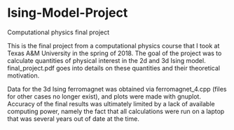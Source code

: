 # Ising-Model-Project
Computational physics final project

This is the final project from a computational physics course that I took at Texas A&M University in the spring of 2018. The goal of the project was to calculate quantities of physical interest in the 2d and 3d Ising model. final_project.pdf goes into details on these quantities and their theoretical motivation. 

Data for the 3d Ising ferromagnet was obtained via ferromagnet_4.cpp (files for other cases no longer exist), and plots were made with gnuplot. Accuracy of the final results was ultimately limited by a lack of available computing power, namely the fact that all calculations were run on a laptop that was several years out of date at the time. 
